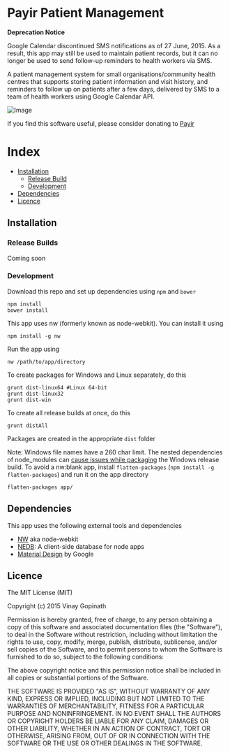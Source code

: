 # Payir Patient Management

**Deprecation Notice**

Google Calendar discontinued SMS notifications as of 27 June, 2015. As a result, this app may still be used to maintain patient records, but it can no longer be used to send follow-up reminders to health workers via SMS.

A patient management system for small organisations/community health centres that supports storing patient information and visit history, and reminders to follow up on patients after a few days, delivered by SMS to a team of health workers using Google Calendar API.

![Image](http://i.imgur.com/NpAwBHO.gif)

If you find this software useful, please consider donating to [Payir](http://payir.org)

# Index
* <a href="#installation">Installation</a>
    * <a href="#release-build">Release Build</a>
    * <a href="#development">Development</a>
* <a href="#dependencies">Dependencies</a>
* <a href="#licence">Licence</a>


## Installation

### Release Builds

Coming soon

### Development

Download this repo and set up dependencies using `npm` and `bower`

```
npm install
bower install
```

This app uses nw (formerly known as node-webkit). You can install it using
```
npm install -g nw
```

Run the app using
```
nw /path/to/app/directory
```

To create packages for Windows and Linux separately, do this
```
grunt dist-linux64 #Linux 64-bit
grunt dist-linux32
grunt dist-win
```

To create all release builds at once, do this
```
grunt distAll
```
Packages are created in the appropriate `dist` folder

Note: Windows file names have a 260 char limit. The nested dependencies of node_modules can [cause issues while packaging](https://github.com/mllrsohn/node-webkit-builder/issues/107) the Windows release build. To avoid a nw:blank app, install `flatten-packages` (`npm install -g flatten-packages`) and run it on the app directory
```
flatten-packages app/
```

## Dependencies

This app uses the following external tools and dependencies
<ul>
    <li>
    <a href="http://nwjs.io/" target="_blank">NW</a> aka node-webkit
    </li>
    <li>
        <a href="https://github.com/louischatriot/nedb" target="_blank">NEDB</a>: A client-side database for node apps
    </li>
    <li>
        <a href="https://material.angularjs.org/" target="_blank">Material Design</a> by Google
    </li>
</ul>

## Licence

The MIT License (MIT)

Copyright (c) 2015 Vinay Gopinath

Permission is hereby granted, free of charge, to any person obtaining a copy
of this software and associated documentation files (the "Software"), to deal
in the Software without restriction, including without limitation the rights
to use, copy, modify, merge, publish, distribute, sublicense, and/or sell
copies of the Software, and to permit persons to whom the Software is
furnished to do so, subject to the following conditions:

The above copyright notice and this permission notice shall be included in
all copies or substantial portions of the Software.

THE SOFTWARE IS PROVIDED "AS IS", WITHOUT WARRANTY OF ANY KIND, EXPRESS OR
IMPLIED, INCLUDING BUT NOT LIMITED TO THE WARRANTIES OF MERCHANTABILITY,
FITNESS FOR A PARTICULAR PURPOSE AND NONINFRINGEMENT. IN NO EVENT SHALL THE
AUTHORS OR COPYRIGHT HOLDERS BE LIABLE FOR ANY CLAIM, DAMAGES OR OTHER
LIABILITY, WHETHER IN AN ACTION OF CONTRACT, TORT OR OTHERWISE, ARISING FROM,
OUT OF OR IN CONNECTION WITH THE SOFTWARE OR THE USE OR OTHER DEALINGS IN
THE SOFTWARE.
